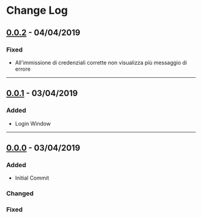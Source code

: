 # Change Log

## [0.0.2](https://github.com/SartoRiccardo/lezioniAllaPari/commit/d1dacbfbc57f7b517aa22784a29b25859c454ea9) - 04/04/2019

### Fixed
+ All'immissione di credenziali corrette non visualizza più messaggio di errore

---

## [0.0.1](https://github.com/SartoRiccardo/lezioniAllaPari/commit/5cb9ab82a2b3bd449968b7bb0c98233305dcbf4a) - 03/04/2019

### Added
+ Login Window

---

## [0.0.0](https://github.com/SartoRiccardo/lezioniAllaPari/commit/90f5b28766a8f76a66e93b49c3ea256a1e57178a) - 03/04/2019

### Added
+ Initial Commit

### Changed

### Fixed